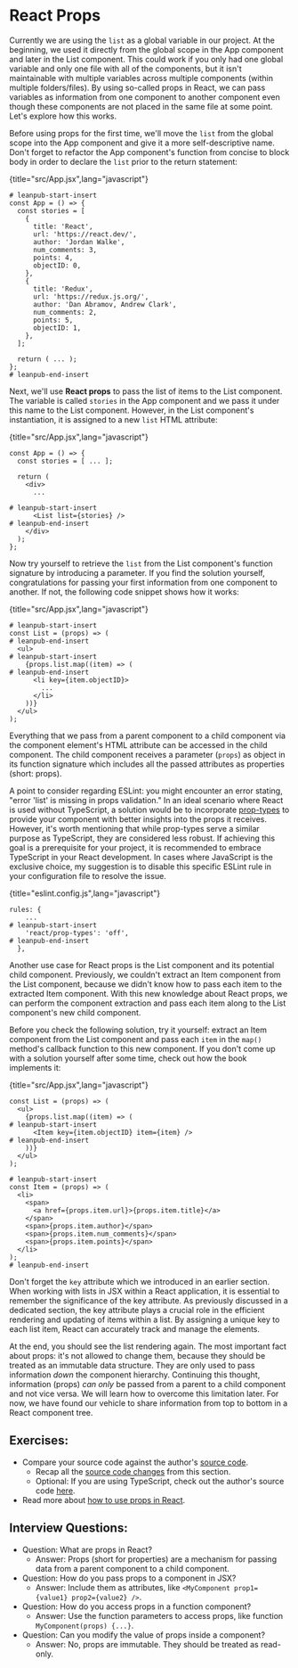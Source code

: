 # React Props

Currently we are using the `list` as a global variable in our project. At the beginning, we used it directly from the global scope in the App component and later in the List component. This could work if you only had one global variable and only one file with all of the components, but it isn't maintainable with multiple variables across multiple components (within multiple folders/files). By using so-called props in React, we can pass variables as information from one component to another component even though these components are not placed in the same file at some point. Let's explore how this works.

Before using props for the first time, we'll move the `list` from the global scope into the App component and give it a more self-descriptive name. Don't forget to refactor the App component's function from concise to block body in order to declare the `list` prior to the return statement:

{title="src/App.jsx",lang="javascript"}
~~~~~~~
# leanpub-start-insert
const App = () => {
  const stories = [
    {
      title: 'React',
      url: 'https://react.dev/',
      author: 'Jordan Walke',
      num_comments: 3,
      points: 4,
      objectID: 0,
    },
    {
      title: 'Redux',
      url: 'https://redux.js.org/',
      author: 'Dan Abramov, Andrew Clark',
      num_comments: 2,
      points: 5,
      objectID: 1,
    },
  ];

  return ( ... );
};
# leanpub-end-insert
~~~~~~~

Next, we'll use **React props** to pass the list of items to the List component. The variable is called `stories` in the App component and we pass it under this name to the List component. However, in the List component's instantiation, it is assigned to a new `list` HTML attribute:

{title="src/App.jsx",lang="javascript"}
~~~~~~~
const App = () => {
  const stories = [ ... ];

  return (
    <div>
      ...

# leanpub-start-insert
      <List list={stories} />
# leanpub-end-insert
    </div>
  );
};
~~~~~~~

Now try yourself to retrieve the `list` from the List component's function signature by introducing a parameter. If you find the solution yourself, congratulations for passing your first information from one component to another. If not, the following code snippet shows how it works:

{title="src/App.jsx",lang="javascript"}
~~~~~~~
# leanpub-start-insert
const List = (props) => (
# leanpub-end-insert
  <ul>
# leanpub-start-insert
    {props.list.map((item) => (
# leanpub-end-insert
      <li key={item.objectID}>
        ...
      </li>
    ))}
  </ul>
);
~~~~~~~

Everything that we pass from a parent component to a child component via the component element's HTML attribute can be accessed in the child component. The child component receives a parameter (`props`) as object in its function signature which includes all the passed attributes as properties (short: props).

A point to consider regarding ESLint: you might encounter an error stating, "error 'list' is missing in props validation." In an ideal scenario where React is used without TypeScript, a solution would be to incorporate [prop-types](https://bit.ly/48Tbn3F) to provide your component with better insights into the props it receives. However, it's worth mentioning that while prop-types serve a similar purpose as TypeScript, they are considered less robust. If achieving this goal is a prerequisite for your project, it is recommended to embrace TypeScript in your React development. In cases where JavaScript is the exclusive choice, my suggestion is to disable this specific ESLint rule in your configuration file to resolve the issue.

{title="eslint.config.js",lang="javascript"}
~~~~~~~
rules: {
    ...
# leanpub-start-insert
    'react/prop-types': 'off',
# leanpub-end-insert
  },
~~~~~~~

Another use case for React props is the List component and its potential child component. Previously, we couldn't extract an Item component from the List component, because we didn't know how to pass each item to the extracted Item component. With this new knowledge about React props, we can perform the component extraction and pass each item along to the List component's new child component.

Before you check the following solution, try it yourself: extract an Item component from the List component and pass each `item` in the `map()` method's callback function to this new component. If you don't come up with a solution yourself after some time, check out how the book implements it:

{title="src/App.jsx",lang="javascript"}
~~~~~~~
const List = (props) => (
  <ul>
    {props.list.map((item) => (
# leanpub-start-insert
      <Item key={item.objectID} item={item} />
# leanpub-end-insert
    ))}
  </ul>
);

# leanpub-start-insert
const Item = (props) => (
  <li>
    <span>
      <a href={props.item.url}>{props.item.title}</a>
    </span>
    <span>{props.item.author}</span>
    <span>{props.item.num_comments}</span>
    <span>{props.item.points}</span>
  </li>
);
# leanpub-end-insert
~~~~~~~

Don't forget the `key` attribute which we introduced in an earlier section. When working with lists in JSX within a React application, it is essential to remember the significance of the key attribute. As previously discussed in a dedicated section, the key attribute plays a crucial role in the efficient rendering and updating of items within a list. By assigning a unique key to each list item, React can accurately track and manage the elements.

At the end, you should see the list rendering again. The most important fact about props: it's not allowed to change them, because they should be treated as an immutable data structure. They are only used to pass information *down* the component hierarchy. Continuing this thought, information (props) *can only* be passed from a parent to a child component and not vice versa. We will learn how to overcome this limitation later. For now, we have found our vehicle to share information from top to bottom in a React component tree.

## Exercises:

* Compare your source code against the author's [source code](https://tinyurl.com/56wad6rt).
  * Recap all the [source code changes](https://tinyurl.com/yvhx4nzz) from this section.
  * Optional: If you are using TypeScript, check out the author's source code [here](https://bit.ly/3SzqclA).
* Read more about [how to use props in React](https://www.robinwieruch.de/react-pass-props-to-component/).

## Interview Questions:

* Question: What are props in React?
  * Answer: Props (short for properties) are a mechanism for passing data from a parent component to a child component.
* Question: How do you pass props to a component in JSX?
  * Answer: Include them as attributes, like `<MyComponent prop1={value1} prop2={value2} />`.
* Question: How do you access props in a function component?
  * Answer: Use the function parameters to access props, like function `MyComponent(props) {...}`.
* Question: Can you modify the value of props inside a component?
  * Answer: No, props are immutable. They should be treated as read-only.
